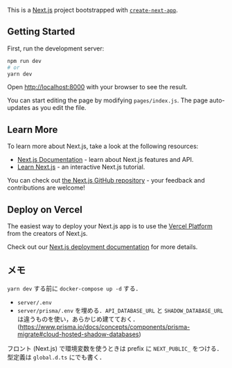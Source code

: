 This is a [Next.js](https://nextjs.org/) project bootstrapped with [`create-next-app`](https://github.com/vercel/next.js/tree/canary/packages/create-next-app).

## Getting Started

First, run the development server:

```bash
npm run dev
# or
yarn dev
```

Open [http://localhost:8000](http://localhost:8000) with your browser to see the result.

You can start editing the page by modifying `pages/index.js`. The page auto-updates as you edit the file.

## Learn More

To learn more about Next.js, take a look at the following resources:

- [Next.js Documentation](https://nextjs.org/docs) - learn about Next.js features and API.
- [Learn Next.js](https://nextjs.org/learn) - an interactive Next.js tutorial.

You can check out [the Next.js GitHub repository](https://github.com/vercel/next.js/) - your feedback and contributions are welcome!

## Deploy on Vercel

The easiest way to deploy your Next.js app is to use the [Vercel Platform](https://vercel.com/import?utm_medium=default-template&filter=next.js&utm_source=create-next-app&utm_campaign=create-next-app-readme) from the creators of Next.js.

Check out our [Next.js deployment documentation](https://nextjs.org/docs/deployment) for more details.

## メモ
`yarn dev` する前に `docker-compose up -d` する．
- `server/.env`
- `server/prisma/.env`
を埋める．`API_DATABASE_URL` と `SHADOW_DATABASE_URL` は違うものを使い，あらかじめ建てておく．(https://www.prisma.io/docs/concepts/components/prisma-migrate#cloud-hosted-shadow-databases)

フロント (Next.js) で環境変数を使うときは prefix に `NEXT_PUBLIC_` をつける．型定義は `global.d.ts` にでも書く．